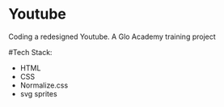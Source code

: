 # Youtube
Coding a redesigned Youtube. A Glo Academy training project

#Tech Stack:
- HTML
- CSS
- Normalize.css
- svg sprites
